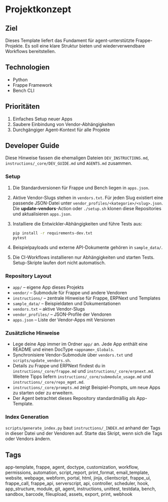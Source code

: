 # Projektkonzept

## Ziel
Dieses Template liefert das Fundament für agent-unterstützte Frappe-Projekte. Es soll eine klare Struktur bieten und wiederverwendbare Workflows bereitstellen.

## Technologien
- Python
- Frappe Framework
- Bench CLI

## Prioritäten
1. Einfaches Setup neuer Apps
2. Saubere Einbindung von Vendor-Abhängigkeiten
3. Durchgängiger Agent-Kontext für alle Projekte

## Developer Guide

Diese Hinweise fassen die ehemaligen Dateien `DEV_INSTRUCTIONS.md`, `instructions/_core/DEV_GUIDE.md` und `AGENTS.md` zusammen.

### Setup

1. Die Standardversionen für Frappe und Bench liegen in `apps.json`.
2. Aktive Vendor-Slugs stehen in `vendors.txt`. Für jeden Slug existiert eine passende JSON-Datei unter `vendor_profiles/<kategorie>/<slug>.json`. Die **update-vendors**-Action oder `./setup.sh` klonen diese Repositories und aktualisieren `apps.json`.
3. Installiere die Entwickler-Abhängigkeiten und führe Tests aus:

   ```bash
   pip install -r requirements-dev.txt
   pytest
   ```

4. Beispielpayloads und externe API-Dokumente gehören in `sample_data/`.
5. Die CI-Workflows installieren nur Abhängigkeiten und starten Tests. Setup-Skripte laufen dort nicht automatisch.

### Repository Layout

- `app/` – eigene App dieses Projekts
- `vendor/` – Submodule für Frappe und andere Vendoren
- `instructions/` – zentrale Hinweise für Frappe, ERPNext und Templates
- `sample_data/` – Beispieldaten und Dokumentationen
- `vendors.txt` – aktive Vendor-Slugs
- `vendor_profiles/` – JSON-Profile der Vendoren
- `apps.json` – Liste der Vendor-Apps mit Versionen

### Zusätzliche Hinweise

- Lege deine App immer im Ordner `app/` an. Jede App enthält eine README und einen DocType `<appname>_Globals`.
- Synchronisiere Vendor-Submodule über `vendors.txt` und `scripts/update_vendors.sh`.
- Details zu Frappe und ERPNext findest du in `instructions/_core/frappe.md` und `instructions/_core/erpnext.md`. Weitere Tipps liefern `instructions/_core/submodule_usage.md` und `instructions/_core/repo_mgmt.md`.
- `instructions/_core/prompts.md` zeigt Beispiel-Prompts, um neue Apps zu starten oder zu erweitern.
- Der Agent betrachtet dieses Repository standardmäßig als App-Template.

### Index Generation

`scripts/generate_index.py` baut `instructions/_INDEX.md` anhand der Tags in dieser Datei und der Vendoren auf. Starte das Skript, wenn sich die Tags oder Vendors ändern.

## Tags
app-template, frappe, agent, doctype, customization, workflow, permissions, automation, script_report, print_format, email_template, website, webpage, webform, portal, html, jinja, clientscript, frappe_ui, frappe_call, frappe_api, serverscript, api, controller, scheduler, hook, app_structure, module, git, agent, instructions, unittest, testdata, bench, sandbox, barcode, fileupload, assets, export, print, webhook

